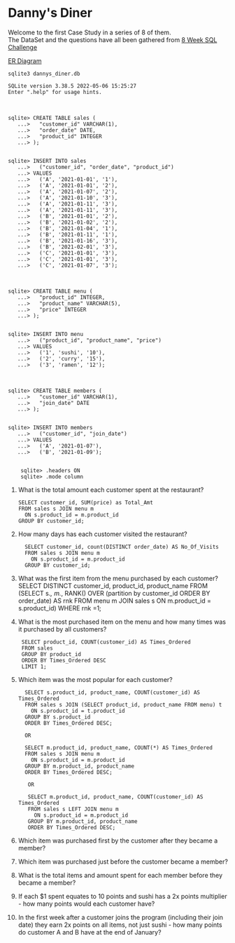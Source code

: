 # Danny's Diner
Welcome to the first Case Study in a series of 8 of them. </br>
The DataSet and the questions have all been gathered from [8 Week SQL Challenge](https://8weeksqlchallenge.com/case-study-1/)


[ER Diagram](https://dbdiagram.io/d/62a2d15c92b33b4f51393775)

    sqlite3 dannys_diner.db
    
    SQLite version 3.38.5 2022-05-06 15:25:27
    Enter ".help" for usage hints.
    
</br>
    
    sqlite> CREATE TABLE sales (
       ...>   "customer_id" VARCHAR(1),
       ...>   "order_date" DATE,
       ...>   "product_id" INTEGER
       ...> );


    sqlite> INSERT INTO sales
       ...>   ("customer_id", "order_date", "product_id")
       ...> VALUES
       ...>   ('A', '2021-01-01', '1'),
       ...>   ('A', '2021-01-01', '2'),
       ...>   ('A', '2021-01-07', '2'),
       ...>   ('A', '2021-01-10', '3'),
       ...>   ('A', '2021-01-11', '3'),
       ...>   ('A', '2021-01-11', '3'),
       ...>   ('B', '2021-01-01', '2'),
       ...>   ('B', '2021-01-02', '2'),
       ...>   ('B', '2021-01-04', '1'),
       ...>   ('B', '2021-01-11', '1'),
       ...>   ('B', '2021-01-16', '3'),
       ...>   ('B', '2021-02-01', '3'),
       ...>   ('C', '2021-01-01', '3'),
       ...>   ('C', '2021-01-01', '3'),
       ...>   ('C', '2021-01-07', '3');
       
</br>

    sqlite> CREATE TABLE menu (
       ...>   "product_id" INTEGER,
       ...>   "product_name" VARCHAR(5),
       ...>   "price" INTEGER
       ...> );
       
       
    sqlite> INSERT INTO menu
       ...>   ("product_id", "product_name", "price")
       ...> VALUES
       ...>   ('1', 'sushi', '10'),
       ...>   ('2', 'curry', '15'),
       ...>   ('3', 'ramen', '12');
       
</br>

    sqlite> CREATE TABLE members (
       ...>   "customer_id" VARCHAR(1),
       ...>   "join_date" DATE
       ...> );
       
       
    sqlite> INSERT INTO members
       ...>   ("customer_id", "join_date")
       ...> VALUES
       ...>   ('A', '2021-01-07'),
       ...>   ('B', '2021-01-09');


        sqlite> .headers ON
        sqlite> .mode column

1. What is the total amount each customer spent at the restaurant?
       
       SELECT customer_id, SUM(price) as Total_Amt
       FROM sales s JOIN menu m
         ON s.product_id = m.product_id
       GROUP BY customer_id;


2. How many days has each customer visited the restaurant?

         SELECT customer_id, count(DISTINCT order_date) AS No_Of_Visits
         FROM sales s JOIN menu m
           ON s.product_id = m.product_id
         GROUP BY customer_id;
           

3. What was the first item from the menu purchased by each customer?
        SELECT DISTINCT customer_id, product_id, product_name 
        FROM 
            (SELECT s.*, m.*, RANK() OVER (partition by customer_id ORDER BY order_date) AS rnk 
              FROM menu m JOIN sales s 
                ON m.product_id = s.product_id) 
        WHERE rnk =1;


4. What is the most purchased item on the menu and how many times was it purchased by all customers?

        SELECT product_id, COUNT(customer_id) AS Times_Ordered 
        FROM sales 
        GROUP BY product_id 
        ORDER BY Times_Ordered DESC
        LIMIT 1;


5. Which item was the most popular for each customer?

         SELECT s.product_id, product_name, COUNT(customer_id) AS Times_Ordered 
         FROM sales s JOIN (SELECT product_id, product_name FROM menu) t 
           ON s.product_id = t.product_id 
         GROUP BY s.product_id 
         ORDER BY Times_Ordered DESC;
            
         OR
         
         SELECT m.product_id, product_name, COUNT(*) AS Times_Ordered 
         FROM sales s JOIN menu m 
           ON s.product_id = m.product_id 
         GROUP BY m.product_id, product_name 
         ORDER BY Times_Ordered DESC;
            
          OR
          
          SELECT m.product_id, product_name, COUNT(customer_id) AS Times_Ordered 
          FROM sales s LEFT JOIN menu m 
            ON s.product_id = m.product_id 
          GROUP BY m.product_id, product_name 
          ORDER BY Times_Ordered DESC;


6. Which item was purchased first by the customer after they became a member?

        



7. Which item was purchased just before the customer became a member?




8. What is the total items and amount spent for each member before they became a member?

9. If each $1 spent equates to 10 points and sushi has a 2x points multiplier - how many points would each customer have?

10. In the first week after a customer joins the program (including their join date) they earn 2x points on all items, not just sushi - how many points do customer A and B have at the end of January?
